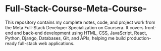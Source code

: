 # Full-Stack-Course-Meta-Course-
This repository contains my complete notes, code, and project work from the Meta Full-Stack Developer Specialization on Coursera. It covers front-end and back-end development using HTML, CSS, JavaScript, React, Python, Django, Databases, Git, and APIs, helping me build production-ready full-stack web applications.
